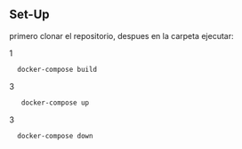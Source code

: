 ## Set-Up

primero clonar el repositorio, despues en la carpeta ejecutar:



1
```bash
  docker-compose build
```
3
```bash
   docker-compose up
```
3
```bash
  docker-compose down
```
